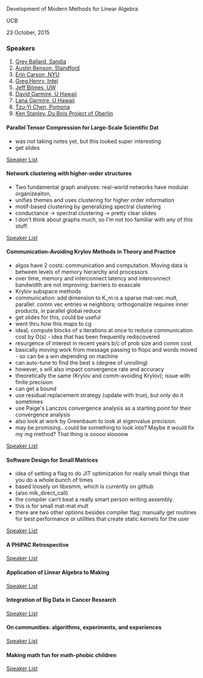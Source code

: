 Development of Modern Methods for Linear Algebra

UCB

23 October, 2015

### <a name="top">Speakers
1. [Grey Ballard, Sandia](#ballard)
2. [Austin Benson, Standford](#benson)
3. [Erin Carson, NYU](#carson)
4. [Greg Henry, Intel](#henry)
5. [Jeff Bilmes, UW](#bilmes)
6. [David Garmire, U Hawaii](#garmire-d)
7. [Lana Garmire, U Hawaii](#garmire-l)
8. [Tzu-Yi Chen, Pomona](#chen)
9. [Ken Stanley, Du Bois Project of Oberlin](#stanley)

#### <a name="ballard"> Parallel Tensor Compression for Large-Scale Scientific Dat

- was not taking notes yet, but this looked super interesting
- get slides

[Speaker List](#top)



#### <a name="benson"> Network clustering with higher-order structures

- Two fundamental graph analyses: real-world networks have modular organizeaiton, 
- unifies themes and uses clustering for higher order information
- motif-based clustering by generalizing spectral clustering
- conductance -> spectral clustering -> pretty clear slides
- I don't think about graphs much, so I'm not too familiar with any of this stuff.

[Speaker List](#top)



#### <a name="carson"> Communication-Avoiding Krylov Methods in Theory and Practice

- algos have 2 costs: communication and computation. Moving data is between levels of memory hierarchy and processors
- over time, memory and interconnect latency and interconnect bandwidth are not improving: barriers to exascale
- Krylov subspace methods
- communication: add dimension to K_m is a sparse mat-vec mult, parallel: comm vec entries w neighbors; orthogonalize requires inner products, in parallel global reduce 
- get slides for this, could be useful
- went thru how this maps to cg
- ideaL compute blocks of s iterations at once to reduce communication cost by O(s) - idea that has been frequently rediscovered
- resurgence of interest in recent years b/c of prob size and comm cost
- basically moving work from message passing to flops and words moved - so can be a win depending on machine
- can auto-tune to find the best s (degree of unrolling)
- however, s will also impact convergence rate and accuracy
- theoretically the same (Krylov and comm-avoiding Krylov); issue with finite precision
- can get a bound
- use residual replacement strategy (update with true), but only do it sometimes
- use Paige's Lanczos convergence analysis as a starting point for their convergence analysis
- also look at work by Greenbaum to look at eigenvalue precision.
- may be promising...could be something to look into? Maybe it would fix my mg method? That thing is soooo sloooow

[Speaker List](#top)



#### <a name="henry"> Software Design for Small Matrices

- idea of setting a flag to do JIT optimization for really small things that you do a whole bunch of times
- based loosely on libxsmm, which is currently on github
- (also mlk_direct_call)
- the compiler can't beat a really smart person writing assembly. 
- this is for small mat-mat mult
- there are two other options besides compiler flag: manually get routines for best performance or utilities that create static kernels for the user

[Speaker List](#top)



#### <a name="bilmes"> A PHiPAC Retrospective

[Speaker List](#top)



#### <a name="garmire-d"> Application of Linear Algebra to Making

[Speaker List](#top)



#### <a name="garmire-l	"> Integration of Big Data in Cancer Research

[Speaker List](#top)




#### <a name="chen"> On communities: algorithms, experiments, and experiences

[Speaker List](#top)



#### <a name="stanley"> Making math fun for math-phobic children

[Speaker List](#top)
